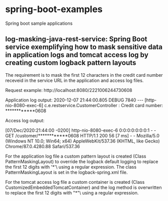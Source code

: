 # spring-boot-examples

Spring boot sample applications

## log-masking-java-rest-service: Spring Boot service exemplifying how to mask sensitive data in application logs and tomcat access log by creating custom logback pattern layouts
  
  The requirement is to mask the first 12 characters in the credit card number receveid in the service URL in the application and access log files.
  
  Request example: http://localhost:8080/2221006244730608
  
  Application log output:
    2020-12-07 21:44:00.805 DEBUG 7840 --- [http-nio-8080-exec-6] c.e.restservice.CustomerController       : Credit card number: ************0608
  
  Access log output:
   
   [07/Dec/2020:21:44:00 -0200] http-nio-8080-exec-6 0:0:0:0:0:0:0:1 - - GET /customer/************0608 HTTP/1.1 200 56 [7 ms] - - Mozilla/5.0 (Windows NT 10.0; Win64; x64) AppleWebKit/537.36 (KHTML, like Gecko) Chrome/87.0.4280.88 Safari/537.36
   

  For the application log file a custom pattern layout is created (Class PatternMaskingLayout) to override the logback default logging to replace the first 12 digits with '\*'\  using a regular expression. The class PatternMaskingLayout is set in the logback-spring.xml file.
  
  
  For the tomcat access log file a custom container is created (Class CustomizedEmbeddedTomcatContainer) and the log method is overwritten to replace the first 12 digits with "\*"\ using a regular expression.
